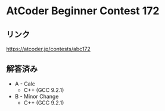 # AtCoder Beginner Contest 172
## リンク
https://atcoder.jp/contests/abc172

## 解答済み
- A - Calc
	- C++ (GCC 9.2.1)
- B - Minor Change
	- C++ (GCC 9.2.1)